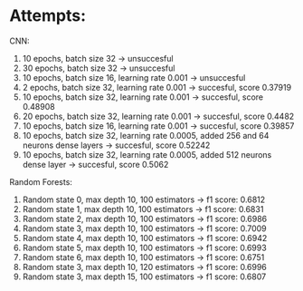 # Attempts:

CNN:
1. 10 epochs, batch size 32 -> unsuccesful
2. 30 epochs, batch size 32 -> unsuccesful
3. 10 epochs, batch size 16, learning rate 0.001 -> unsuccesful
4. 2 epochs, batch size 32, learning rate 0.001 -> succesful, score 0.37919
5. 10 epochs, batch size 32, learning rate 0.001 -> succesful, score 0.48908
6. 20 epochs, batch size 32, learning rate 0.001 -> succesful, score 0.4482
7. 10 epochs, batch size 16, learning rate 0.001 -> succesful, score 0.39857
8. 10 epochs, batch size 32, learning rate 0.0005, added 256 and 64 neurons dense layers -> succesful, score 0.52242
9. 10 epochs, batch size 32, learning rate 0.0005, added 512 neurons dense layer -> succesful, score 0.5062

Random Forests:
1. Random state 0, max depth 10, 100 estimators -> f1 score: 0.6812
2. Random state 1, max depth 10, 100 estimators -> f1 score: 0.6831
3. Random state 2, max depth 10, 100 estimators -> f1 score: 0.6986
4. Random state 3, max depth 10, 100 estimators -> f1 score: 0.7009
5. Random state 4, max depth 10, 100 estimators -> f1 score: 0.6942
6. Random state 5, max depth 10, 100 estimators -> f1 score: 0.6993
7. Random state 6, max depth 10, 100 estimators -> f1 score: 0.6751
8. Random state 3, max depth 10, 120 estimators -> f1 score: 0.6996
9. Random state 3, max depth 15, 100 estimators -> f1 score: 0.6807
